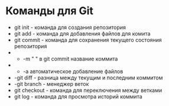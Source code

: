 # Команды для Git
- git init - команда для создания репозитория
- git add - команда для добавления файлов для комита
- git commit - команда для сохранения текущего состояния репозитория
- - -m " " в git commit название коммита
- - -a автоматическое добавление файлов
- -git diff - разница между текущим и последним коммитом
- -git branch - менеджер веток
- git checkout - команда для переключения между ветками
- git log - команда для просмотра историй коммита
